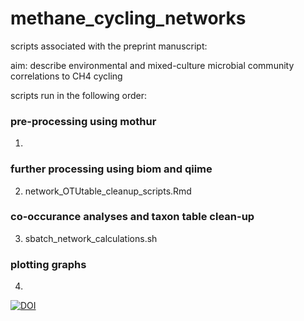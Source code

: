 # methane_cycling_networks
scripts associated with the preprint manuscript:


aim: describe environmental and mixed-culture microbial community correlations to CH4 cycling



scripts run in the following order:
### pre-processing using mothur
1. <contributor Gaetan>

### further processing using biom and qiime
2. network_OTUtable_cleanup_scripts.Rmd

### co-occurance analyses and taxon table clean-up
3. sbatch_network_calculations.sh

### plotting graphs
4. <contributor Sarahi>


[![DOI](https://zenodo.org/badge/366622350.svg)](https://zenodo.org/badge/latestdoi/366622350)
